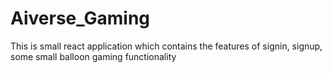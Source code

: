 # Aiverse_Gaming
This is small react application which contains the features of signin, signup, some small balloon gaming functionality
